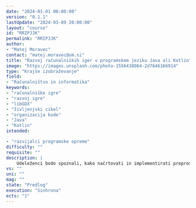 ```yaml
---
date: "2024-01-01 00:00:00" 
version: "0.1.1"
lastUpdate: "2024-03-09 20:00:00"
layout: "course"
id: "RRIPJJK"
permalink: "RRIPJJK"
author:
- "Matej Moravec"
contact: "matej.moravec@um.si"
title: "Razvoj računalniških iger v programskem jeziku Java ali Kotlin"
image: "https://images.unsplash.com/photo-1556438064-2d7646166914"
type: "Krajše izobraževanje"
field:
- "Računalništvo in informatika"
keywords:
- "računalniške igre"
- "razvoj igre"
- "libGDX"
- "življenjski cikel"
- "organizacija kode"
- "Java"
- "Kotlin"
intended:

- "razvijalci programske opreme"
difficulty: ""
requisite: ""
description: |
    Udeleženci bodo spoznali, kako načrtovati in implementirati preprosto računalniško igro. Naučili se bodo, kako poteka glavna zanka igre oz. kakšen je življenjski cikel igre. Vsak udeleženec bo implementiral svojo lastno igro z uporabo ogrodja libGDX in programskega jezika Java ali Kotlin. Ustvarili bomo igro, ki se bo odzivala na igralčeve ukaze, obdelovala vhodne podatke in izrisovala objekte na zaslonu. Med razvojem se bomo naučili, kako učinkovito odpravljati morebitne napake, ki se pojavijo med razvojem. Ne bomo se omejili le na ustvarjanje preproste igre, temveč tudi na to, kako pripraviti projekt za nadaljnji razvoj. Udeleženci se bodo naučili, kako organizirati svojo kodo in vire, da bo projekt pripravljen na razširitev in izboljšavo igre s pridobljenim znanjem.
vs: ""
uni: ""
mag: ""
state: "Predlog"
execution: "Sinhrona"
ects: "1"
---
```

